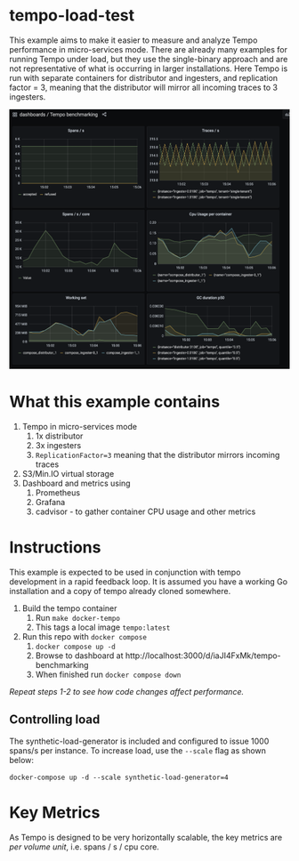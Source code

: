 # tempo-load-test

This example aims to make it easier to measure and analyze Tempo performance in
micro-services mode.  There are already many examples for running Tempo under
load, but they use the single-binary approach and are not representative of
what is occurring in larger installations.  Here Tempo is run with separate
containers for distributor and ingesters, and replication factor = 3, meaning
that the distributor will mirror all incoming traces to 3 ingesters.

![dashboard](./dashboard.png)

# What this example contains

1. Tempo in micro-services mode
   1. 1x distributor
   1. 3x ingesters
   1. `ReplicationFactor=3` meaning that the distributor mirrors incoming traces
1. S3/Min.IO virtual storage
1. Dashboard and metrics using
   1. Prometheus
   1. Grafana
   1. cadvisor - to gather container CPU usage and other metrics

# Instructions

This example is expected to be used in conjunction with tempo development in a
rapid feedback loop. It is assumed you have a working Go installation and a
copy of tempo already cloned somewhere.

1. Build the tempo container
   1. Run `make docker-tempo`
   1. This tags a local image `tempo:latest`
1. Run this repo with `docker compose`
   1. `docker compose up -d`
   1. Browse to dashboard at http://localhost:3000/d/iaJI4FxMk/tempo-benchmarking
   1. When finished run `docker compose down`

_Repeat steps 1-2 to see how code changes affect performance._

## Controlling load

The synthetic-load-generator is included and configured to issue 1000 spans/s per instance.
To increase load, use the `--scale` flag as shown below:

```
docker-compose up -d --scale synthetic-load-generator=4
```

# Key Metrics

As Tempo is designed to be very horizontally scalable, the key metrics are _per volume unit_, i.e. spans / s / cpu core.
